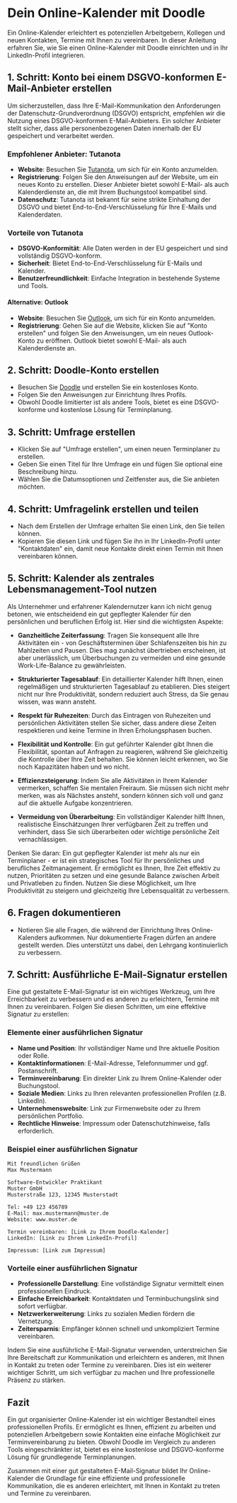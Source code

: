 # Dein Online-Kalender mit Doodle

Ein Online-Kalender erleichtert es potenziellen Arbeitgebern, Kollegen und neuen Kontakten, Termine mit Ihnen zu vereinbaren. In dieser Anleitung erfahren Sie, wie Sie einen Online-Kalender mit Doodle einrichten und in Ihr LinkedIn-Profil integrieren.

## 1. Schritt: Konto bei einem DSGVO-konformen E-Mail-Anbieter erstellen

Um sicherzustellen, dass Ihre E-Mail-Kommunikation den Anforderungen der Datenschutz-Grundverordnung (DSGVO) entspricht, empfehlen wir die Nutzung eines DSGVO-konformen E-Mail-Anbieters. Ein solcher Anbieter stellt sicher, dass alle personenbezogenen Daten innerhalb der EU gespeichert und verarbeitet werden.

### Empfohlener Anbieter: Tutanota

- **Website**: Besuchen Sie [Tutanota](https://tuta.com/de), um sich für ein Konto anzumelden.
- **Registrierung**: Folgen Sie den Anweisungen auf der Website, um ein neues Konto zu erstellen. Dieser Anbieter bietet sowohl E-Mail- als auch Kalenderdienste an, die mit Ihrem Buchungstool kompatibel sind.
- **Datenschutz**: Tutanota ist bekannt für seine strikte Einhaltung der DSGVO und bietet End-to-End-Verschlüsselung für Ihre E-Mails und Kalenderdaten.

### Vorteile von Tutanota

- **DSGVO-Konformität**: Alle Daten werden in der EU gespeichert und sind vollständig DSGVO-konform.
- **Sicherheit**: Bietet End-to-End-Verschlüsselung für E-Mails und Kalender.
- **Benutzerfreundlichkeit**: Einfache Integration in bestehende Systeme und Tools.

#### **Alternative: Outlook**

- **Website**: Besuchen Sie [Outlook](https://outlook.com), um sich für ein Konto anzumelden.
- **Registrierung**: Gehen Sie auf die Website, klicken Sie auf "Konto erstellen" und folgen Sie den Anweisungen, um ein neues Outlook-Konto zu eröffnen. Outlook bietet sowohl E-Mail- als auch Kalenderdienste an.

## 2. Schritt: Doodle-Konto erstellen

- Besuchen Sie [Doodle](https://doodle.com/de/) und erstellen Sie ein kostenloses Konto.
- Folgen Sie den Anweisungen zur Einrichtung Ihres Profils.
- Obwohl Doodle limitierter ist als andere Tools, bietet es eine DSGVO-konforme und kostenlose Lösung für Terminplanung.

## 3. Schritt: Umfrage erstellen

- Klicken Sie auf "Umfrage erstellen", um einen neuen Terminplaner zu erstellen.
- Geben Sie einen Titel für Ihre Umfrage ein und fügen Sie optional eine Beschreibung hinzu.
- Wählen Sie die Datumsoptionen und Zeitfenster aus, die Sie anbieten möchten.

## 4. Schritt: Umfragelink erstellen und teilen

- Nach dem Erstellen der Umfrage erhalten Sie einen Link, den Sie teilen können.
- Kopieren Sie diesen Link und fügen Sie ihn in Ihr LinkedIn-Profil unter "Kontaktdaten" ein, damit neue Kontakte direkt einen Termin mit Ihnen vereinbaren können.

## 5. Schritt: Kalender als zentrales Lebensmanagement-Tool nutzen

Als Unternehmer und erfahrener Kalendernutzer kann ich nicht genug betonen, wie entscheidend ein gut gepflegter Kalender für den persönlichen und beruflichen Erfolg ist. Hier sind die wichtigsten Aspekte:

- **Ganzheitliche Zeiterfassung**: Tragen Sie konsequent alle Ihre Aktivitäten ein - von Geschäftsterminen über Schlafenszeiten bis hin zu Mahlzeiten und Pausen. Dies mag zunächst übertrieben erscheinen, ist aber unerlässlich, um Überbuchungen zu vermeiden und eine gesunde Work-Life-Balance zu gewährleisten.

- **Strukturierter Tagesablauf**: Ein detaillierter Kalender hilft Ihnen, einen regelmäßigen und strukturierten Tagesablauf zu etablieren. Dies steigert nicht nur Ihre Produktivität, sondern reduziert auch Stress, da Sie genau wissen, was wann ansteht.

- **Respekt für Ruhezeiten**: Durch das Eintragen von Ruhezeiten und persönlichen Aktivitäten stellen Sie sicher, dass andere diese Zeiten respektieren und keine Termine in Ihren Erholungsphasen buchen.

- **Flexibilität und Kontrolle**: Ein gut geführter Kalender gibt Ihnen die Flexibilität, spontan auf Anfragen zu reagieren, während Sie gleichzeitig die Kontrolle über Ihre Zeit behalten. Sie können leicht erkennen, wo Sie noch Kapazitäten haben und wo nicht.

- **Effizienzsteigerung**: Indem Sie alle Aktivitäten in Ihrem Kalender vermerken, schaffen Sie mentalen Freiraum. Sie müssen sich nicht mehr merken, was als Nächstes ansteht, sondern können sich voll und ganz auf die aktuelle Aufgabe konzentrieren.

- **Vermeidung von Überarbeitung**: Ein vollständiger Kalender hilft Ihnen, realistische Einschätzungen Ihrer verfügbaren Zeit zu treffen und verhindert, dass Sie sich überarbeiten oder wichtige persönliche Zeit vernachlässigen.

Denken Sie daran: Ein gut gepflegter Kalender ist mehr als nur ein Terminplaner - er ist ein strategisches Tool für Ihr persönliches und berufliches Zeitmanagement. Er ermöglicht es Ihnen, Ihre Zeit effektiv zu nutzen, Prioritäten zu setzen und eine gesunde Balance zwischen Arbeit und Privatleben zu finden. Nutzen Sie diese Möglichkeit, um Ihre Produktivität zu steigern und gleichzeitig Ihre Lebensqualität zu verbessern.

## 6. Fragen dokumentieren

- Notieren Sie alle Fragen, die während der Einrichtung Ihres Online-Kalenders aufkommen. Nur dokumentierte Fragen dürfen an andere gestellt werden. Dies unterstützt uns dabei, den Lehrgang kontinuierlich zu verbessern.

## 7. Schritt: Ausführliche E-Mail-Signatur erstellen

Eine gut gestaltete E-Mail-Signatur ist ein wichtiges Werkzeug, um Ihre Erreichbarkeit zu verbessern und es anderen zu erleichtern, Termine mit Ihnen zu vereinbaren. Folgen Sie diesen Schritten, um eine effektive Signatur zu erstellen:

### Elemente einer ausführlichen Signatur

- **Name und Position**: Ihr vollständiger Name und Ihre aktuelle Position oder Rolle.
- **Kontaktinformationen**: E-Mail-Adresse, Telefonnummer und ggf. Postanschrift.
- **Terminvereinbarung**: Ein direkter Link zu Ihrem Online-Kalender oder Buchungstool.
- **Soziale Medien**: Links zu Ihren relevanten professionellen Profilen (z.B. LinkedIn).
- **Unternehmenswebsite**: Link zur Firmenwebsite oder zu Ihrem persönlichen Portfolio.
- **Rechtliche Hinweise**: Impressum oder Datenschutzhinweise, falls erforderlich.

### Beispiel einer ausführlichen Signatur

```plaintext
Mit freundlichen Grüßen
Max Mustermann

Software-Entwickler Praktikant
Muster GmbH
Musterstraße 123, 12345 Musterstadt

Tel: +49 123 456789
E-Mail: max.mustermann@muster.de
Website: www.muster.de

Termin vereinbaren: [Link zu Ihrem Doodle-Kalender]
LinkedIn: [Link zu Ihrem LinkedIn-Profil]

Impressum: [Link zum Impressum]
```

### Vorteile einer ausführlichen Signatur

- **Professionelle Darstellung**: Eine vollständige Signatur vermittelt einen professionellen Eindruck.
- **Einfache Erreichbarkeit**: Kontaktdaten und Terminbuchungslink sind sofort verfügbar.
- **Netzwerkerweiterung**: Links zu sozialen Medien fördern die Vernetzung.
- **Zeitersparnis**: Empfänger können schnell und unkompliziert Termine vereinbaren.

Indem Sie eine ausführliche E-Mail-Signatur verwenden, unterstreichen Sie Ihre Bereitschaft zur Kommunikation und erleichtern es anderen, mit Ihnen in Kontakt zu treten oder Termine zu vereinbaren. Dies ist ein weiterer wichtiger Schritt, um sich verfügbar zu machen und Ihre professionelle Präsenz zu stärken.

## Fazit

Ein gut organisierter Online-Kalender ist ein wichtiger Bestandteil eines professionellen Profils. Er ermöglicht es Ihnen, effizient zu arbeiten und potenziellen Arbeitgebern sowie Kontakten eine einfache Möglichkeit zur Terminvereinbarung zu bieten. Obwohl Doodle im Vergleich zu anderen Tools eingeschränkter ist, bietet es eine kostenlose und DSGVO-konforme Lösung für grundlegende Terminplanungen.

Zusammen mit einer gut gestalteten E-Mail-Signatur bildet Ihr Online-Kalender die Grundlage für eine effiziente und professionelle Kommunikation, die es anderen erleichtert, mit Ihnen in Kontakt zu treten und Termine zu vereinbaren.
